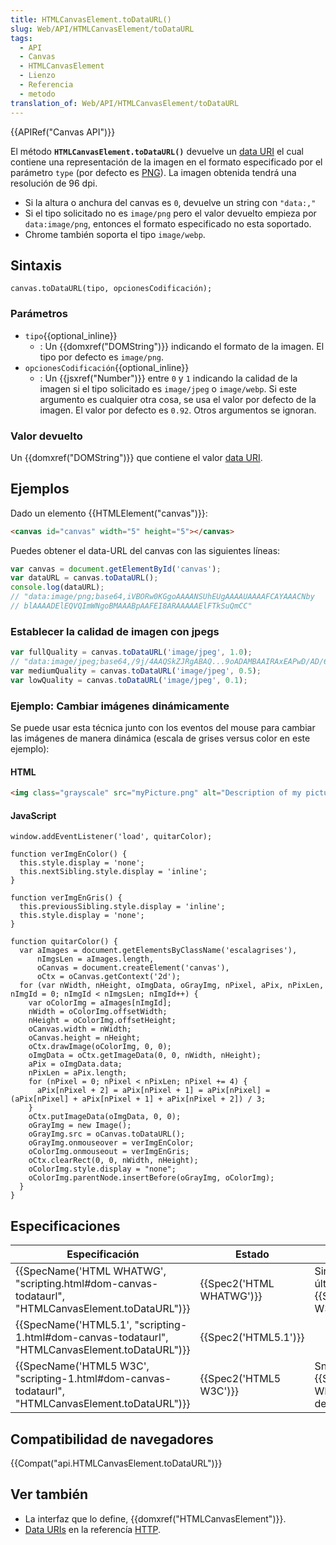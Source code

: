```yaml
---
title: HTMLCanvasElement.toDataURL()
slug: Web/API/HTMLCanvasElement/toDataURL
tags:
  - API
  - Canvas
  - HTMLCanvasElement
  - Lienzo
  - Referencia
  - metodo
translation_of: Web/API/HTMLCanvasElement/toDataURL
---
```

{{APIRef("Canvas API")}}

El método **`HTMLCanvasElement.toDataURL()`** devuelve un [data URI](/es/docs/Web/HTTP/data_URIs) el cual contiene una representación de la imagen en el formato especificado por el parámetro `type` (por defecto es [PNG](https://en.wikipedia.org/wiki/Portable_Network_Graphics)). La imagen obtenida tendrá una resolución de 96 dpi.

- Si la altura o anchura del canvas es `0`, devuelve un string con `"data:,"`
- Si el tipo solicitado no es `image/png` pero el valor devuelto empieza por `data:image/png`, entonces el formato especificado no esta soportado.
- Chrome también soporta el tipo `image/webp`.

## Sintaxis

```
canvas.toDataURL(tipo, opcionesCodificación);
```

### Parámetros

- `tipo`{{optional_inline}}
  - : Un {{domxref("DOMString")}} indicando el formato de la imagen. El tipo por defecto es `image/png`.
- `opcionesCodificación`{{optional_inline}}
  - : Un {{jsxref("Number")}} entre `0` y `1` indicando la calidad de la imagen si el tipo solicitado es `image/jpeg` o `image/webp`.
    Si este argumento es cualquier otra cosa, se usa el valor por defecto de la imagen. El valor por defecto es `0.92`. Otros argumentos se ignoran.

### Valor devuelto

Un {{domxref("DOMString")}} que contiene el valor [data URI](/es/docs/Web/HTTP/data_URIs).

## Ejemplos

Dado un elemento {{HTMLElement("canvas")}}:

```html
<canvas id="canvas" width="5" height="5"></canvas>
```

Puedes obtener el data-URL del canvas con las siguientes líneas:

```js
var canvas = document.getElementById('canvas');
var dataURL = canvas.toDataURL();
console.log(dataURL);
// "data:image/png;base64,iVBORw0KGgoAAAANSUhEUgAAAAUAAAAFCAYAAACNby
// blAAAADElEQVQImWNgoBMAAABpAAFEI8ARAAAAAElFTkSuQmCC"
```

### Establecer la calidad de imagen con jpegs

```js
var fullQuality = canvas.toDataURL('image/jpeg', 1.0);
// "data:image/jpeg;base64,/9j/4AAQSkZJRgABAQ...9oADAMBAAIRAxEAPwD/AD/6AP/Z"
var mediumQuality = canvas.toDataURL('image/jpeg', 0.5);
var lowQuality = canvas.toDataURL('image/jpeg', 0.1);
```

### Ejemplo: Cambiar imágenes dinámicamente

Se puede usar esta técnica junto con los eventos del mouse para cambiar las imágenes de manera dinámica (escala de grises versus color en este ejemplo):

#### HTML

```html
<img class="grayscale" src="myPicture.png" alt="Description of my picture" />
```

#### JavaScript

```
window.addEventListener('load', quitarColor);

function verImgEnColor() {
  this.style.display = 'none';
  this.nextSibling.style.display = 'inline';
}

function verImgEnGris() {
  this.previousSibling.style.display = 'inline';
  this.style.display = 'none';
}

function quitarColor() {
  var aImages = document.getElementsByClassName('escalagrises'),
      nImgsLen = aImages.length,
      oCanvas = document.createElement('canvas'),
      oCtx = oCanvas.getContext('2d');
  for (var nWidth, nHeight, oImgData, oGrayImg, nPixel, aPix, nPixLen, nImgId = 0; nImgId < nImgsLen; nImgId++) {
    var oColorImg = aImages[nImgId];
    nWidth = oColorImg.offsetWidth;
    nHeight = oColorImg.offsetHeight;
    oCanvas.width = nWidth;
    oCanvas.height = nHeight;
    oCtx.drawImage(oColorImg, 0, 0);
    oImgData = oCtx.getImageData(0, 0, nWidth, nHeight);
    aPix = oImgData.data;
    nPixLen = aPix.length;
    for (nPixel = 0; nPixel < nPixLen; nPixel += 4) {
      aPix[nPixel + 2] = aPix[nPixel + 1] = aPix[nPixel] = (aPix[nPixel] + aPix[nPixel + 1] + aPix[nPixel + 2]) / 3;
    }
    oCtx.putImageData(oImgData, 0, 0);
    oGrayImg = new Image();
    oGrayImg.src = oCanvas.toDataURL();
    oGrayImg.onmouseover = verImgEnColor;
    oColorImg.onmouseout = verImgEnGris;
    oCtx.clearRect(0, 0, nWidth, nHeight);
    oColorImg.style.display = "none";
    oColorImg.parentNode.insertBefore(oGrayImg, oColorImg);
  }
}
```

## Especificaciones

| Especificación                                                                                                                   | Estado                           | Comentarios                                                                  |
| -------------------------------------------------------------------------------------------------------------------------------- | -------------------------------- | ---------------------------------------------------------------------------- |
| {{SpecName('HTML WHATWG', "scripting.html#dom-canvas-todataurl", "HTMLCanvasElement.toDataURL")}} | {{Spec2('HTML WHATWG')}} | Sin cambios desde el último snapshot, {{SpecName('HTML5 W3C')}}       |
| {{SpecName('HTML5.1', "scripting-1.html#dom-canvas-todataurl", "HTMLCanvasElement.toDataURL")}} | {{Spec2('HTML5.1')}}     |                                                                              |
| {{SpecName('HTML5 W3C', "scripting-1.html#dom-canvas-todataurl", "HTMLCanvasElement.toDataURL")}} | {{Spec2('HTML5 W3C')}}     | Snapshot del {{SpecName('HTML WHATWG')}} con la definición inicial. |

## Compatibilidad de navegadores

{{Compat("api.HTMLCanvasElement.toDataURL")}}

## Ver también

- La interfaz que lo define, {{domxref("HTMLCanvasElement")}}.
- [Data URIs](/es/docs/Web/HTTP/data_URIs) en la referencía [HTTP](/es/docs/Web/HTTP).
